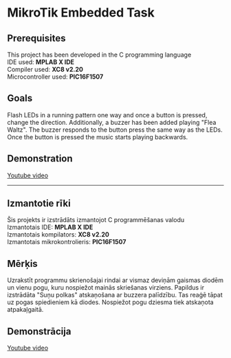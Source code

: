 # MikroTik Embedded Task
## Prerequisites
This project has been developed in the C programming language  
IDE used: **MPLAB X IDE**  
Compiler used: **XC8 v2.20**  
Microcontroller used: **PIC16F1507**  
## Goals
Flash LEDs in a running pattern one way and once a button is pressed, change the direction.
Additionally, a buzzer has been added playing "Flea Waltz". The buzzer responds to the button press the same way as the LEDs. Once the button is pressed the music starts playing backwards.
## Demonstration
[Youtube video](https://youtu.be/dhD4tCsjfl4)

---
## Izmantotie rīki
Šis projekts ir izstrādāts izmantojot C programmēšanas valodu  
Izmantotais IDE: **MPLAB X IDE**   
Izmantotais kompilators: **XC8 v2.20**  
Izmantotais mikrokontrolieris: **PIC16F1507**  
## Mērķis
Uzrakstīt programmu skrienošajai rindai ar vismaz deviņām gaismas diodēm un vienu pogu, kuru nospiežot mainās skriešanas virziens.
Papildus ir izstrādāta "Suņu polkas" atskaņošana ar buzzera palīdzību. Tas reaģē tāpat uz pogas spiedieniem kā diodes. Nospiežot pogu dziesma tiek atskaņota atpakaļgaitā.
## Demonstrācija
[Youtube video](https://youtu.be/dhD4tCsjfl4)